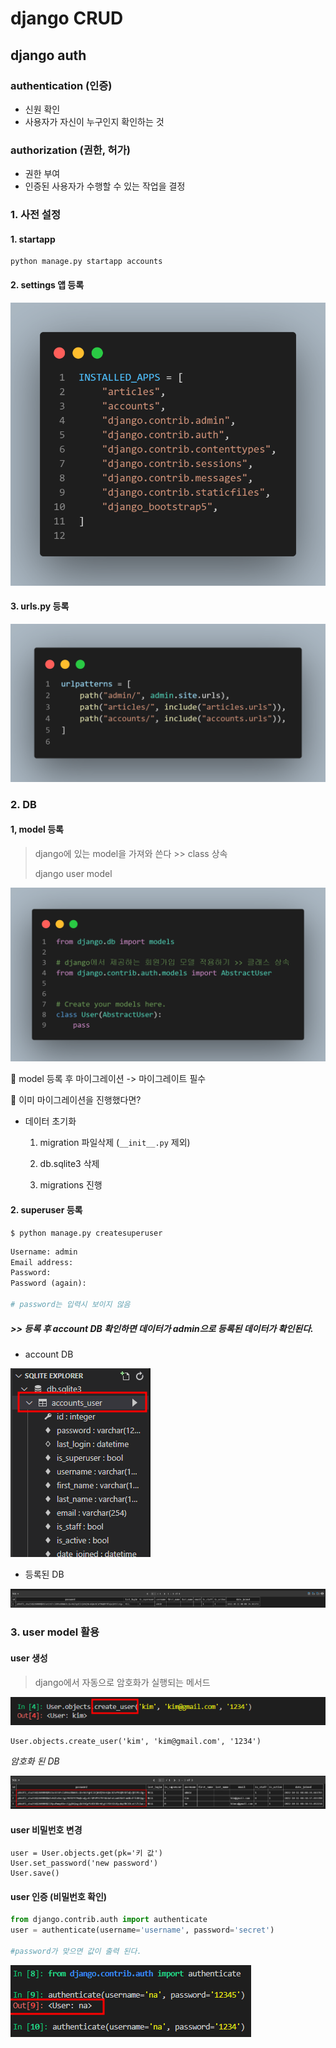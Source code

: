 # django CRUD

## django auth

### authentication (인증)

- 신원 확인
- 사용자가 자신이 누구인지 확인하는 것

### authorization (권한, 허가)

- 권한 부여
- 인증된 사용자가 수행할 수 있는 작업을 결정



### 1. 사전 설정

#### 	1. startapp

```
python manage.py startapp accounts
```



#### 2. settings 앱 등록

<img src="README.assets/app.png" alt="app" style="zoom:67%;" />



#### 3. urls.py 등록

<img src="README.assets/url.png" alt="url" style="zoom:67%;" />



### 

### 2. DB

#### 1, model 등록

>  django에 있는  model을 가져와 쓴다 >> class 상속
>
> django user model

<img src="README.assets/model.png" alt="model" style="zoom:67%;" />



📌 model 등록 후 마이그레이션 -> 마이그레이트 필수

📌 이미 마이그레이션을 진행했다면?

- 데이터 초기화

  1. migration 파일삭제 (`__init__.py` 제외)

  2. db.sqlite3 삭제

  3. migrations 진행

     

#### 2. superuser 등록

```
$ python manage.py createsuperuser
```

```python
Username: admin
Email address: 
Password: 
Password (again): 

# password는 입력시 보이지 않음
```





##### >> 등록 후 account DB 확인하면 데이터가 admin으로 등록된 데이터가 확인된다.

- account DB

![image-20221011171342334](README.assets/image-20221011171342334.png)



- 등록된 DB

![image-20221011171308172](README.assets/image-20221011171308172.png)



### 3. user model 활용

#### user 생성

> django에서 자동으로 암호화가 실행되는 메서드 

![image-20221011174252411](README.assets/image-20221011174252411.png)



``` 
User.objects.create_user('kim', 'kim@gmail.com', '1234')
```



_암호화 된 DB_

![image-20221011174509958](README.assets/image-20221011174509958.png)



#### user 비밀번호 변경

```
user = User.objects.get(pk='키 값')
User.set_password('new password')
User.save()
```



#### user 인증 (비밀번호 확인)

```python
from django.contrib.auth import authenticate
user = authenticate(username='username', password='secret')

#password가 맞으면 값이 출력 된다.
```

![image-20221011175449842](README.assets/image-20221011175449842.png)

